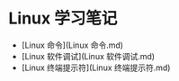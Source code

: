 # Linux 学习笔记 

* [Linux 命令](Linux 命令.md)
* [Linux 软件调试](Linux 软件调试.md)
* [Linux 终端提示符](Linux 终端提示符.md)
